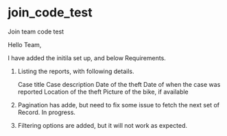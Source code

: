 # join_code_test
Join team code test

Hello Team,

 I have added the initila set up, and below Requirements.

 1. Listing the reports, with following details.

    Case title
    Case description
    Date of the theft
    Date of when the case was reported
    Location of the theft
    Picture of the bike, if available

 2.  Pagination has adde, but need to fix some issue to fetch the next set of Record. In progress.

 3. Filtering options are added, but it will not work as expected.
 
